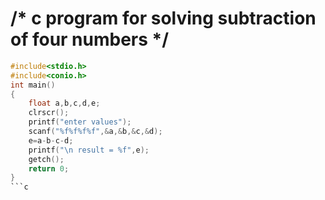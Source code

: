 # /* c program for solving subtraction of four numbers */

```c
#include<stdio.h>
#include<conio.h>
int main()
{
    float a,b,c,d,e;
    clrscr();
    printf("enter values");
    scanf("%f%f%f%f",&a,&b,&c,&d);
    e=a-b-c-d;
    printf("\n result = %f",e);
    getch();
    return 0;
}
```c


